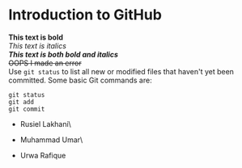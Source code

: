 # Introduction to GitHub
**This text is bold**\
*This text is italics*\
***This text is both bold and italics***\
~~OOPS I made an error~~ \
Use `git status` to list all new or modified files that haven't yet been committed.
Some basic Git commands are:
```
git status
git add
git commit
```
- Rusiel Lakhani\
* Muhammad Umar\
+ Urwa Rafique
